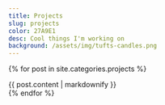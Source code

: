 ```yaml
---
title: Projects
slug: projects
color: 27A9E1
desc: Cool things I'm working on
background: /assets/img/tufts-candles.png
---
```


{% for post in site.categories.projects %}
<div id="{{ post.url }}">
{{ post.content | markdownify }}
</div>
{% endfor %}